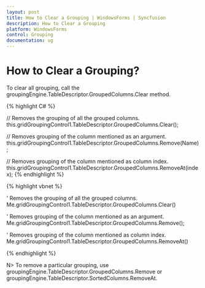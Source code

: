 ```yaml
---
layout: post
title: How to Clear a Grouping | WindowsForms | Syncfusion
description: How to Clear a Grouping
platform: WindowsForms
control: Grouping
documentation: ug
---
```


# How to Clear a Grouping?
To clear all grouping, call the groupingEngine.TableDescriptor.GroupedColumns.Clear method.

{% highlight C# %}

// Removes the grouping of all the grouped columns.
this.gridGroupingControl1.TableDescriptor.GroupedColumns.Clear(); 
 
// Removes grouping of the column mentioned as an argument.
this.gridGroupingControl1.TableDescriptor.GroupedColumns.Remove(Name); 
 
// Removes grouping of the column mentioned as column index.
this.gridGroupingControl1.TableDescriptor.GroupedColumns.RemoveAt(index);
{% endhighlight %}

{% highlight vbnet %}

' Removes the grouping of all the grouped columns.
Me.gridGroupingControl1.TableDescriptor.GroupedColumns.Clear() 
 
' Removes grouping of the column mentioned as an argument.
Me.gridGroupingControl1.TableDescriptor.GroupedColumns.Remove();
 
' Removes grouping of the column mentioned as column index.
Me.gridGroupingControl1.TableDescriptor.GroupedColumns.RemoveAt()

{% endhighlight %}

N> To remove a particular grouping, use groupingEngine.TableDescriptor.GroupedColumns.Remove or groupingEngine.TableDescriptor.SortedColumns.RemoveAt.
